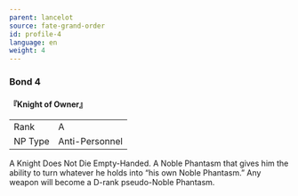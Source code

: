 ```yaml
---
parent: lancelot
source: fate-grand-order
id: profile-4
language: en
weight: 4
---
```


### Bond 4

#### 『Knight of Owner』

<table>
  <tr><td>Rank</td><td>A</td></tr>
  <tr><td>NP Type</td><td>Anti-Personnel</td></tr>
</table>

A Knight Does Not Die Empty-Handed.
A Noble Phantasm that gives him the ability to turn whatever he holds into “his own Noble Phantasm.” Any weapon will become a D-rank pseudo-Noble Phantasm.
